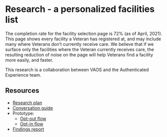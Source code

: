 
# Research - a personalized facilities list

The completion rate for the facility selection page is 72% (as of April, 2021). This page shows every facility a Veteran has registered at, and may include many where Veterans don’t currently receive care. We believe that if we surface only the facilities where the Veteran currently receives care, the resulting reduction of noise on the page will help Veterans find a facility more easily, and faster.

This research is a collaboration between VAOS and the Authenticated Experience team.

## Resources

- [Research plan](research-plan.md)
- [Conversation guide](conversation-guide.md)
- Prototype:
    - [Opt-out flow](https://adhoc.invisionapp.com/console/share/BX2JRZTUR2)
    - [Opt-in flow](https://adhoc.invisionapp.com/console/share/BX2JRZTUR2/621669703)
- [Findings report](research-findings.md)
